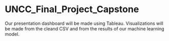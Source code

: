 # UNCC_Final_Project_Capstone

Our presentation dashboard will be made using Tableau. Visualizations will be made from the cleand CSV and from the results of our machine learning model.
